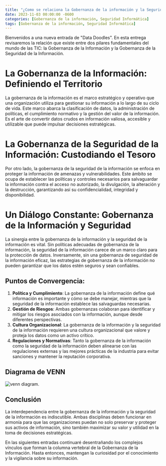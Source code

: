 ```yaml
---
title: "¿Como se relaciona la Gobernanza de la información y la Seguridad informática?"
date: 2023-11-03 00:00:00 -0600
categories: [Gobernanza de la información, Seguridad Informática]
tags: [Gobernanza de la información, Seguridad Informática]
---
```


Bienvenidos a una nueva entrada de "Data Doodles". En esta entrega revisaremos la relación que existe entre dos pilares fundamentales del mundo de las TIC: la Gobernanza de la Información y la Gobernanza de la Seguridad de la Información.

# La Gobernanza de la Información: Definiendo el Territorio

La gobernanza de la información es el marco estratégico y operativo que una organización utiliza para gestionar su información a lo largo de su ciclo de vida. Este marco abarca la clasificación de datos, la administración de políticas, el cumplimiento normativo y la gestión del valor de la información. Es el arte de convertir datos crudos en información valiosa, accesible y utilizable que puede impulsar decisiones estratégicas.

# La Gobernanza de la Seguridad de la Información: Custodiando el Tesoro

Por otro lado, la gobernanza de la seguridad de la información se enfoca en proteger la información de amenazas y vulnerabilidades. Este ámbito se ocupa de establecer las políticas y controles necesarios para salvaguardar la información contra el acceso no autorizado, la divulgación, la alteración y la destrucción, garantizando así su confidencialidad, integridad y disponibilidad.

# Un Diálogo Constante: Gobernanza de la Información y Seguridad

La sinergia entre la gobernanza de la información y la seguridad de la información es vital. Sin políticas adecuadas de gobernanza de la información, la seguridad de la información carece de un marco claro para la protección de datos. Inversamente, sin una gobernanza de seguridad de la información eficaz, las estrategias de gobernanza de la información no pueden garantizar que los datos estén seguros y sean confiables.

## Puntos de Convergencia:

1.	**Política y Cumplimiento**: La gobernanza de la información define qué información es importante y cómo se debe manejar, mientras que la seguridad de la información establece las salvaguardas necesarias.
1.	**Gestión de Riesgos**: Ambas gobernanzas colaboran para identificar y mitigar los riesgos asociados con la información, aunque desde diferentes perspectivas.
1.	**Cultura Organizacional**: La gobernanza de la información y la seguridad de la información requieren una cultura organizacional que valore y proteja los datos como un activo crítico.
1.	**Regulaciones y Normativas**: Tanto la gobernanza de la información como la seguridad de la información deben alinearse con las regulaciones externas y las mejores prácticas de la industria para evitar sanciones y mantener la reputación corporativa.

## Diagrama de VENN
![venn diagram.](https://cincrg01prodsa01.blob.core.windows.net/webcontent/post_4_1.jpeg)

## Conclusión
La interdependencia entre la gobernanza de la información y la seguridad de la información es indiscutible. Ambas disciplinas deben funcionar en armonía para que las organizaciones puedan no solo preservar y proteger sus activos de información, sino también maximizar su valor y utilidad en la toma de decisiones estratégicas.

En las siguientes entradas continuaré desentrañando los complejos vínculos que forman la columna vertebral de la Gobernanza de la Información. Hasta entonces, mantengan la curiosidad por el conocimiento y la vigilancia sobre su información.
